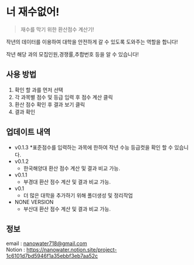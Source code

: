 # 너 재수없어!
> 재수를 막기 위한 환산점수 계산기!

작년의 데이터를 이용하여 대학을 안전하게 갈 수 있도록 도와주는 역할을 합니다!

작년 해당 과의 모집인원,경쟁률,추합번호 등을 알 수 있습니다!

## 사용 방법

1. 확인 할 과를 먼저 선택
2. 각 과목별 점수 및 등급 입력 후 점수 계산 클릭
3. 환산 점수 확인 후 결과 보기 클릭
4. 결과 확인

## 업데이트 내역
* v0.1.3
    *표준점수를 입력하는 과목에 한하여 작년 수능 등급컷을 확인 할 수 있습니다.
* v0.1.2
    * 한국해양대 환산 점수 계산 및 결과 비교 가능.
* v0.1.1
    * 부경대 환산 점수 계산 및 결과 비교 가능.
* v0.1
    * 더 많은 대학을 추가하기 위해 폴더생성 및 정리작업
* NONE VERSION
    * 부산대 환산 점수 계산 및 결과 비교 가능.

## 정보

email : nanowater718@gmail.com <br>
Notion : https://nanowater.notion.site/project-1c6101d7bd5946f1a35ebbf3eb7aa52c

<!-- Markdown link & img dfn's -->


